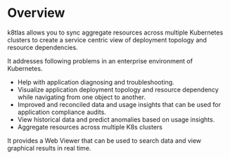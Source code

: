 # Overview

k8tlas allows you to sync aggregate resources across multiple Kubernetes clusters to create a service centric view of deployment topology and resource dependencies.

It addresses following problems in an enterprise environment of Kubernetes.

* Help with application diagnosing and troubleshooting. 
* Visualize application deployment topology and resource dependency while navigating from one object to another.
* Improved and reconciled data and usage insights that can be used for application compliance audits.
* View historical data and predict anomalies based on usage insights. 
* Aggregate resources across multiple K8s clusters

It provides a Web Viewer that can be used to search data and view graphical results in real time.

